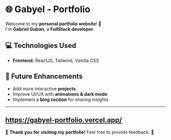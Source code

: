 # 🌐 Gabyel - Portfolio

Welcome to my **personal portfolio website**! 🚀  
I'm **Gabriel Guban**, a **FullStack developer**

## 💻 Technologies Used

- **Frontend:** ReactJS, Tailwind, Vanilla CSS

## 🚀 Future Enhancements

- Add more interactive **projects**
- Improve UI/UX with **animations & dark mode**
- Implement a **blog section** for sharing insights

---
## https://gabyel-portfolio.vercel.app/
🌟 **Thank you for visiting my portfolio!** Feel free to provide feedback. 🚀
